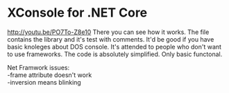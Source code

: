 # XConsole for .NET Core
http://youtu.be/PO7To-Z8e10
There you can see how it works.
The file contains the library and it's test with comments.
It'd be good if you have basic knoleges about DOS console.
It's attended to people who don't want to use frameworks. 
The code is absolutely simplified. Only basic functonal. 

Net Framwork issues:</br>
-frame attribute doesn't work</br>
-inversion means blinking</br>

